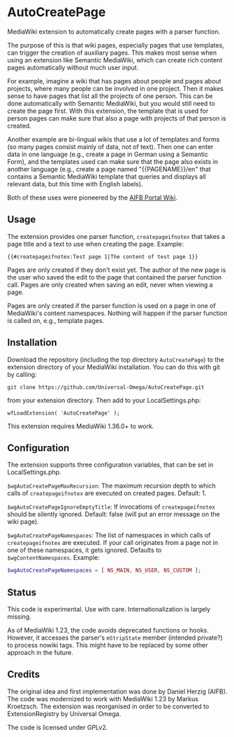 AutoCreatePage
==============

MediaWiki extension to automatically create pages with a parser function.

The purpose of this is that wiki pages, especially pages that use templates,
can trigger the creation of auxiliary pages. This makes most sense when using
an extension like Semantic MediaWiki, which can create rich content pages
automatically without much user input.

For example, imagine a wiki that has pages about people and pages about projects,
where many people can be involved in one project. Then it makes sense to have pages
that list all the projects of one person. This can be done automatically with
Semantic MediaWiki, but you would still need to create the page first. With this
extension, the template that is used for person pages can make sure that also a page
with projects of that person is created.

Another example are bi-lingual wikis that use a lot of templates and forms (so many
pages consist mainly of data, not of text). Then one can enter data in one language
(e.g., create a page in German using a Semantic Form), and the templates used can
make sure that the page also exists in another language (e.g., create a page named
"{{PAGENAME}}/en" that contains a Semantic MediaWiki template that queries and
displays all relevant data, but this time with English labels).

Both of these uses were pioneered by the [AIFB Portal Wiki](http://www.aifb.kit.edu/).


Usage
-----

The extension provides one parser function, `createpageifnotex` that takes a page
title and a text to use when creating the page. Example:

`{{#createpageifnotex:Test page 1|The content of test page 1}}`

Pages are only created if they don't exist yet. The author of the new page is the
user who saved the edit to the page that contained the parser function call. Pages
are only created when saving an edit, never when viewing a page.

Pages are only created if the parser function is used on a page in one of MediaWiki's
content namespaces. Nothing will happen if the parser function is called on, e.g.,
template pages.


Installation
------------

Download the repository (including the top directory `AutoCreatePage`) to the extension
directory of your MediaWiki installation. You can do this with git by calling:

`git clone https://github.com/Universal-Omega/AutoCreatePage.git`

from your extension directory. Then add to your LocalSettings.php:

`wfLoadExtension( 'AutoCreatePage' );`

This extension requires MediaWiki 1.36.0+ to work.


Configuration
-------------

The extension supports three configuration variables, that can be set in
LocalSettings.php.

`$wgAutoCreatePageMaxRecursion`: The maximum recursion depth to which calls of
`createpageifnotex` are executed on created pages. Default: 1.

`$wgAutoCreatePageIgnoreEmptyTitle`: If invocations of `createpageifnotex`
should be silently ignored. Default: false (will put an error message on the
wiki page).

`$wgAutoCreatePageNamespaces`: The list of namespaces in which calls of
`createpageifnotex` are executed. If your call originates from a page not in
one of these namespaces, it gets ignored. Defaults to `$wgContentNamespaces`.
Example:
```php
$wgAutoCreatePageNamespaces = [ NS_MAIN, NS_USER, NS_CUSTOM ];
```

Status
------

This code is experimental. Use with care. Internationalization is largely missing.

As of MediaWiki 1.23, the code avoids deprecated functions or hooks. However, it
accesses the parser's `mStripState` member (intended private?) to process nowiki
tags. This might have to be replaced by some other approach in the future.


Credits
-------

The original idea and first implementation was done by Daniel Herzig (AIFB). The code
was modernized to work with MediaWiki 1.23 by Markus Kroetzsch. The extension was reorganised in order to be converted to ExtensionRegistry by Universal Omega.

The code is licensed under GPLv2.
